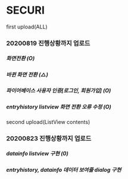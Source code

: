 # SECURI
first upload(ALL)
### 20200819 진행상황까지 업로드
##### 화면전환 (O)
##### 바뀐 화면 전환 (△)
##### 파이어베이스 사용자 인증[로그인, 회원가입] (O)
##### entryhistory listview 화면 전환 오류 수정 (O)
second upload(ListView contents)
### 20200823 진행상황까지 업로드
##### datainfo listview 구현 (0)
##### entryhistory, datainfo 데이터 보여줄 dialog 구현
